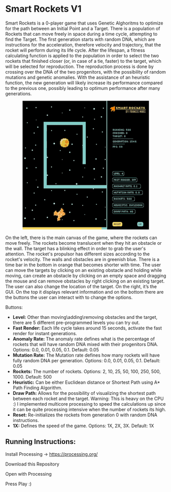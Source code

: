 # Smart Rockets V1

Smart Rockets is a 0-player game that uses Genetic Alghoritms to optimize for the path between an Initial Point and a Target. There is a population of Rockets that can move freely in space during a time cycle, attempting to find the Target. The first generation starts with random DNA, which are instructions for the acceleration, therefore velocity and trajectory, that the rocket will perform during its life cycle. After the lifespan, a fitness calculating function is applied to the population in order to select the two rockets that finished closer (or, in case of a tie, faster) to the target, which will be selected for reproduction. The reproduction process is done by crossing over the DNA of the two progenitors, with the possibility of random mutations and genetic anomalies. With the assistance of an heuristic function, the new generation will likely increase its performance compared to the previous one, possibly leading to optimum performance after many generations.

<p align="center">
  <img src="rocketsPlaying.gif" alt="animated" />
</p>

On the left, there is the main canvas of the game, where the rockets can move freely. The rockets become translucent when they hit an obstacle or the wall. The target has a blinking effect in order to grab the user's attention. The rocket's propulsor has different sizes according to the rocket's velocity. The walls and obstacles are in greenish blue. There is a time bar in the bottom in orange that becomes shorter with time. The user can move the targets by clicking on an existing obstacle and holding while moving, can create an obstacle by clicking on an empty space and dragging the mouse and can remove obstacles by right clicking on an existing target. The user can also change the location of the target. On the right, it’s the GUI. On the top it displays relevant information and on the bottom there are the buttons the user can interact with to change the options. 

Buttons:
- **Level:** Other than moving\adding\removing obstacles and the target, there are 5 different pre-programmed levels you can try out.
- **Fast Render:** Each life cycle takes around 15 seconds, activate the fast render for instant generations.
- **Anomaly Rate:** The anomaly rate defines what is the percentage of rockets that will have random DNA mixed with their progenitors DNA. Options: 0.0, 0.01, 0.05, 0.1. Default: 0.05
- **Mutation Rate:** The Mutation rate defines how many rockets will have fully random DNA per generation. Options: 0.0, 0.01, 0.05, 0.1. Default: 0.05
- **Rockets:** The number of rockets. Options: 2, 10, 25, 50, 100, 250, 500, 1000. Default: 500
- **Heuristic:** Can be either Euclidean distance or Shortest Path using A* Path Finding Algorithm. 
- **Draw Path:** Allows for the possibility of visualizing the shortest path between each rocket and the target. Warning: This is heavy on the CPU :) I implemented multicore processing to speed the calculations up since it can be quite processing intensive when the number of rockets its high.
- **Reset:** Re-initializes the rockets from generation 0 with random DNA instructions.
- **1X:** Defines the speed of the game. Options: 1X, 2X, 3X. Default: 1X

## Running Instructions:
Install Processing -> https://processing.org/

Download this Repository

Open with Processing

Press Play :)
